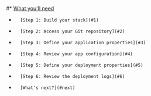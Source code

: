 <!-- post: -->


#*		[What you'll need](#needed)
*		[Step 1: Build your stack](#1)
*		[Step 2: Access your Git repository](#2)
*		[Step 3: Define your application properties](#3)
*		[Step 4: Review your app configuration](#4)
*		[Step 5: Define your deployment properties](#5)
*		[Step 6: Review the deployment logs](#6)
*		[What's next?](#next)


